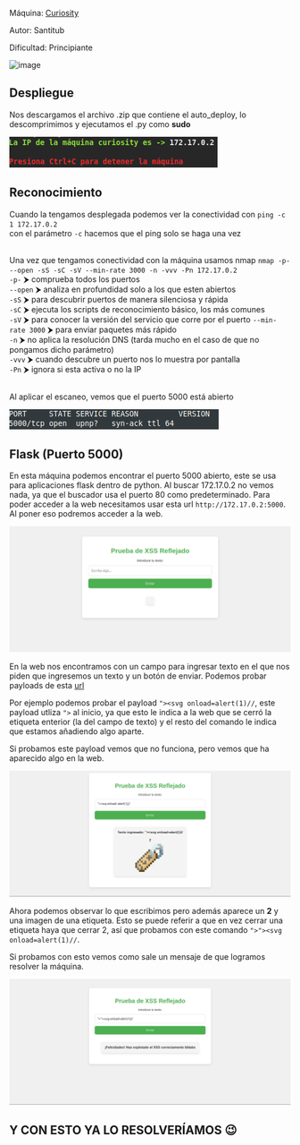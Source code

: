 Máquina: [Curiosity](https://bugbountylabs.com/)

Autor: Santitub

Dificultad: Principiante

![image](images/escape.PNG)

## Despliegue

Nos descargamos el archivo .zip que contiene el auto_deploy, lo descomprimimos y ejecutamos el .py como **sudo**

![image](images/despliegue.png)


## Reconocimiento

Cuando la tengamos desplegada podemos ver la conectividad con ```ping -c 1 172.17.0.2``` 
<br>
con el parámetro `-c` hacemos que el ping solo se haga una vez<br>
<br>


Una vez que tengamos conectividad con la máquina usamos nmap ```nmap -p- --open -sS -sC -sV --min-rate 3000 -n -vvv -Pn 172.17.0.2``` <br>
`-p-` ⮞ comprueba todos los puertos <br>
`--open` ⮞ analiza en profundidad solo a los que esten abiertos <br>
`-sS` ⮞ para descubrir puertos de manera silenciosa y rápida <br> 
`-sC` ⮞ ejecuta los scripts de reconocimiento básico, los más comunes <br> 
`-sV` ⮞ para conocer la versión del servicio que corre por el puerto
`--min-rate 3000` ⮞ para enviar paquetes más rápido <br> 
`-n` ⮞ no aplica la resolución DNS (tarda mucho en el caso de que no pongamos dicho parámetro)<br> 
`-vvv` ⮞ cuando descubre un puerto nos lo muestra por pantalla <br> 
`-Pn` ⮞ ignora si esta activa o no la IP<br> 
<br>

Al aplicar el escaneo, vemos que el puerto 5000 está abierto
<br>

![image](images/nmap.png)
<br>

## Flask (Puerto 5000)

En esta máquina podemos encontrar el puerto 5000 abierto, este se usa para aplicaciones flask dentro de python. Al buscar 172.17.0.2 no vemos nada, ya que el buscador usa el puerto 80 como predeterminado. Para poder acceder a la web necesitamos usar esta url `http://172.17.0.2:5000`. Al poner eso podremos acceder a la web.

![image](images/inicio.png)


En la web nos encontramos con un campo para ingresar texto en el que nos piden que ingresemos un texto y un botón de enviar. Podemos probar payloads de esta [url](https://github.com/payloadbox/xss-payload-list/blob/master/Intruder/xss-payload-list.txt)


Por ejemplo podemos probar el payload `"><svg onload=alert(1)//`, este payload utliza `">` al inicio, ya que esto le indica a la web que se cerró la etiqueta enterior (la del campo de texto) y el resto del comando le indica que estamos añadiendo algo aparte.

Si probamos este payload vemos que no funciona, pero vemos que ha aparecido algo en la web.

![image](images/pista1.png)

Ahora podemos observar lo que escribimos pero además aparece un **2** y una imagen de una etiqueta. Esto se puede referir a que en vez cerrar una etiqueta haya que cerrar 2, así que probamos con este comando `">"><svg onload=alert(1)//`.

Si probamos con esto vemos como sale un mensaje de que logramos resolver la máquina.

![image](images/final.png)

## Y CON ESTO YA LO RESOLVERÍAMOS 😉
